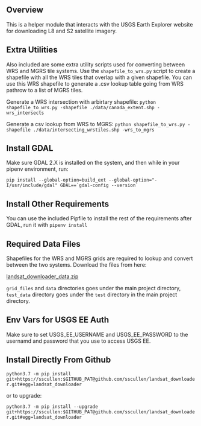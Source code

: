 ## Overview

This is a helper module that interacts with the USGS Earth Explorer website for downloading L8 and S2 satellite imagery.

## Extra Utilities

Also included are some extra utility scripts used for converting between WRS and MGRS tile systems. Use the `shapefile_to_wrs.py` script to create a shapefile with all the WRS tiles that overlap with a given shapefile. You can use this WRS shapefile to generate a .csv lookup table going from WRS pathrow to a list of MGRS tiles.

Generate a WRS intersection with arbirtary shapefile:
`python shapefile_to_wrs.py -shapefile ./data/canada_extent.shp -wrs_intersects`

Generate a csv lookup from WRS to MGRS:
`python shapefile_to_wrs.py -shapefile ./data/intersecting_wrstiles.shp -wrs_to_mgrs`

## Install GDAL

Make sure GDAL 2.X is installed on the system, and then while in your pipenv environment, run:

```
pip install --global-option=build_ext --global-option="-I/usr/include/gdal" GDAL==`gdal-config --version`
```

## Install Other Requirements

You can use the included Pipfile to install the rest of the requirements after GDAL, run it with `pipenv install`

## Required Data Files

Shapefiles for the WRS and MGRS grids are required to lookup and convert between the two systems. Download the files from here:

[landsat_downloader_data.zip](https://drive.google.com/file/d/14lqY25kH1sU2kVYO6yR6ASPrDWW3fQ3J/view?usp=sharing)

`grid_files` and `data` directories goes under the main project directory, `test_data` directory goes under the `test` directory in the main project directory.

## Env Vars for USGS EE Auth

Make sure to set USGS_EE_USERNAME and USGS_EE_PASSWORD to the usernamd and password that you use to access USGS EE.

## Install Directly From Github

`python3.7 -m pip install git+https://sscullen:$GITHUB_PAT@github.com/sscullen/landsat_downloader.git#egg=landsat_downloader`

or to upgrade:

`python3.7 -m pip install --upgrade git+https://sscullen:$GITHUB_PAT@github.com/sscullen/landsat_downloader.git#egg=landsat_downloader`
